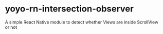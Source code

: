 # yoyo-rn-intersection-observer

A simple React Native module to detect whether Views are inside ScrollView or not
